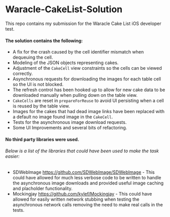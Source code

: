 # Waracle-CakeList-Solution
This repo contains my submission for the Waracle Cake List iOS developer test.

#### The solution contains the following:

* A fix for the crash caused by the cell identifier mismatch when dequeuing the cell.
* Modeling of the JSON objects representing cakes.
* Adjustment of the `CakeCell` view constraints so the cells can be viewed correctly.
* Asynchronous requests for downloading the images for each table cell so the UI is not blocked.
* The refresh control has been hooked up to allow for new cake data to be downloaded manually when pulling down on the table view.
* `CakeCells` are reset in `prepareForReuse` to avoid UI persisting when a cell is reused by the table view.
* Images for the cakes that had dead image links have been replaced with a default no image found image in the `CakeCell`.
* Tests for the asynchronous image download requests.
* Some UI Improvements and several bits of refactoring.

#### No third party libraries were used. 

###### Below is a list of the libraries that could have been used to make the task easier:

* SDWebImage https://github.com/SDWebImage/SDWebImage - This could have allowed for much less verbose code to be written to handle the asynchronous image downloads and provided useful image caching and placholder functionality.
* Mockingjay https://github.com/kylef/Mockingjay - This could have allowed for easily written network stubbing when testing the asynchronous network calls removing the need to make real calls in the tests.
